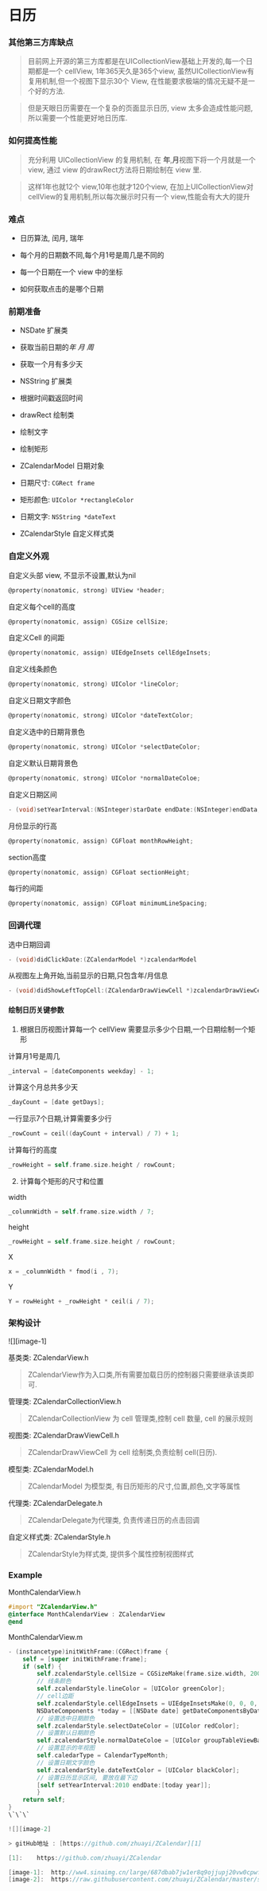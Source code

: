 
# 日历

### 其他第三方库缺点

> 目前网上开源的第三方库都是在UICollectionView基础上开发的,每一个日期都是一个 cellView, 1年365天久是365个view, 虽然UICollectionView有复用机制,但一个视图下显示30个 View, 在性能要求极端的情况无疑不是一个好的方法. 

> 但是天眼日历需要在一个复杂的页面显示日历, view 太多会造成性能问题, 所以需要一个性能更好地日历库.

### 如何提高性能

> 充分利用 UICollectionView 的复用机制, 在 **年**,**月**视图下将一个月就是一个 view, 通过 view 的drawRect方法将日期绘制在 view 里. 

> 这样1年也就12个 view,10年也就才120个view, 在加上UICollectionView对 cellView的复用机制,所以每次展示时只有一个 view,性能会有大大的提升

### 难点

- 日历算法, 闰月, 瑞年

- 每个月的日期数不同,每个月1号是周几是不同的

- 每一个日期在一个 view 中的坐标

- 如何获取点击的是哪个日期

### 前期准备

- NSDate 扩展类

- 获取当前日期的*年* *月* *周*

- 获取一个月有多少天

- NSString 扩展类

- 根据时间戳返回时间

- drawRect 绘制类

- 绘制文字

- 绘制矩形

- ZCalendarModel 日期对象

- 日期尺寸: ```CGRect frame```

- 矩形颜色: ```UIColor *rectangleColor```

- 日期文字: ```NSString *dateText```

- ZCalendarStyle 自定义样式类

### 自定义外观

自定义头部 view, 不显示不设置,默认为nil

```objective-c
@property(nonatomic, strong) UIView *header;
```

自定义每个cell的高度

```objective-c
@property(nonatomic, assign) CGSize cellSize;
```

自定义Cell 的间距

```objective-c
@property(nonatomic, assign) UIEdgeInsets cellEdgeInsets;
```

自定义线条颜色

```objective-c
@property(nonatomic, strong) UIColor *lineColor;
```

自定义日期文字颜色

```objective-c
@property(nonatomic, strong) UIColor *dateTextColor;
```

自定义选中的日期背景色

```objective-c
@property(nonatomic, strong) UIColor *selectDateColor;
```

自定义默认日期背景色

```objective-c
@property(nonatomic, strong) UIColor *normalDateColoe;
```

自定义日期区间

```objective-c
- (void)setYearInterval:(NSInteger)starDate endDate:(NSInteger)endData;
```

月份显示的行高

```objective-c
@property(nonatomic, assign) CGFloat monthRowHeight;
```

section高度

```objective-c
@property(nonatomic, assign) CGFloat sectionHeight;
```

每行的间距

```objective-c
@property(nonatomic, assign) CGFloat minimumLineSpacing;
```

### 回调代理

选中日期回调

```objective-c
- (void)didClickDate:(ZCalendarModel *)zcalendarModel
```

从视图左上角开始,当前显示的日期,只包含年/月信息

```objective-c
- (void)didShowLeftTopCell:(ZCalendarDrawViewCell *)zcalendarDrawViewCell
```

#### 绘制日历关键参数

1. 根据日历视图计算每一个 cellView 需要显示多少个日期,一个日期绘制一个矩形

计算月1号是周几

```objective-c
_interval = [dateComponents weekday] - 1;
```

计算这个月总共多少天

```objective-c
_dayCount = [date getDays];
```

一行显示7个日期,计算需要多少行

```objective-c
_rowCount = ceil((dayCount + interval) / 7) + 1;
```

计算每行的高度

```objective-c
_rowHeight = self.frame.size.height / rowCount;
```

2. 计算每个矩形的尺寸和位置

width

```objective-c
_columnWidth = self.frame.size.width / 7;
```
height

```objective-c
_rowHeight = self.frame.size.height / rowCount;
```
X

```objective-c
x = _columnWidth * fmod(i , 7);
```
Y

```objective-c
Y = rowHeight + _rowHeight * ceil(i / 7);
```

### 架构设计

![][image-1]

基类类: ZCalendarView.h 

> ZCalendarView作为入口类,所有需要加载日历的控制器只需要继承该类即可.

管理类: ZCalendarCollectionView.h

> ZCalendarCollectionView 为 cell 管理类,控制 cell 数量, cell 的展示规则

视图类: ZCalendarDrawViewCell.h

> ZCalendarDrawViewCell 为 cell 绘制类,负责绘制 cell(日历).

模型类: ZCalendarModel.h

> ZCalendarModel 为模型类, 有日历矩形的尺寸,位置,颜色,文字等属性

代理类: ZCalendarDelegate.h

> ZCalendarDelegate为代理类, 负责传递日历的点击回调

自定义样式类: ZCalendarStyle.h

> ZCalendarStyle为样式类, 提供多个属性控制视图样式

### Example

MonthCalendarView.h

```objective-c
#import "ZCalendarView.h"
@interface MonthCalendarView : ZCalendarView
@end
```

MonthCalendarView.m

```objective-c
- (instancetype)initWithFrame:(CGRect)frame {
	self = [super initWithFrame:frame];
	if (self) {
		self.zcalendarStyle.cellSize = CGSizeMake(frame.size.width, 200);
		// 线条颜色
		self.zcalendarStyle.lineColor = [UIColor greenColor];
		// cell边距
		self.zcalendarStyle.cellEdgeInsets = UIEdgeInsetsMake(0, 0, 0, 0);
		NSDateComponents *today = [[NSDate date] getDateComponentsByDate];
		// 设置选中日期颜色
		self.zcalendarStyle.selectDateColor = [UIColor redColor];
		// 设置默认日期颜色
		self.zcalendarStyle.normalDateColoe = [UIColor groupTableViewBackgroundColor];
		// 设置显示的年视图
		self.caledarType = CalendarTypeMonth;
		// 设置日期文字颜色
		self.zcalendarStyle.dateTextColor = [UIColor blackColor];
		// 设置日历显示区间, 要放在最下边
		[self setYearInterval:2010 endDate:[today year]];
		}
	return self;
}
\`\`\`  

![][image-2]

> gitHub地址 : [https://github.com/zhuayi/ZCalendar][1]

[1]:	https://github.com/zhuayi/ZCalendar

[image-1]:	http://ww4.sinaimg.cn/large/687dbab7jw1er8q9ojjupj20vw0cpwfq.jpg "架构图"
[image-2]:	https://raw.githubusercontent.com/zhuayi/ZCalendar/master/screenshot.png